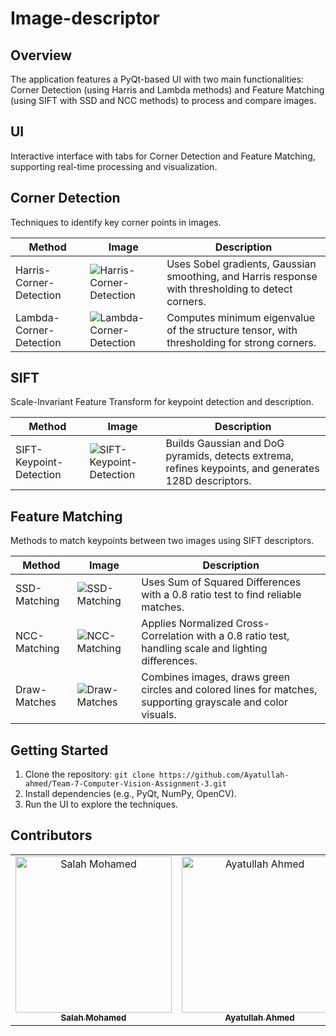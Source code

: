 # Image-descriptor
## Overview

The application features a PyQt-based UI with two main functionalities: Corner Detection (using Harris and Lambda methods) and Feature Matching (using SIFT with SSD and NCC methods) to process and compare images.

## UI

Interactive interface with tabs for Corner Detection and Feature Matching, supporting real-time processing and visualization.

## Corner Detection

Techniques to identify key corner points in images.

| Method            | Image                                      | Description                                      |
|-------------------|--------------------------------------------|--------------------------------------------------|
| Harris-Corner-Detection | ![Harris-Corner-Detection](https://github.com/user-attachments/assets/e5508ce6-f9d2-432b-8910-6830e1a73ef2) | Uses Sobel gradients, Gaussian smoothing, and Harris response with thresholding to detect corners. |
| Lambda-Corner-Detection | ![Lambda-Corner-Detection](https://github.com/user-attachments/assets/4f329067-aba7-4ea0-b717-6acd1bbaf81a) | Computes minimum eigenvalue of the structure tensor, with thresholding for strong corners. |

## SIFT

Scale-Invariant Feature Transform for keypoint detection and description.

| Method            | Image                                      | Description                                      |
|-------------------|--------------------------------------------|--------------------------------------------------|
| SIFT-Keypoint-Detection | ![SIFT-Keypoint-Detection](https://github.com/user-attachments/assets/58a2e215-3ec5-4e8f-bb3f-738af8db7cb4) | Builds Gaussian and DoG pyramids, detects extrema, refines keypoints, and generates 128D descriptors. |

## Feature Matching

Methods to match keypoints between two images using SIFT descriptors.

| Method            | Image                                      | Description                                      |
|-------------------|--------------------------------------------|--------------------------------------------------|
| SSD-Matching      | ![SSD-Matching](https://github.com/user-attachments/assets/3f837364-d209-49fa-a28e-18d1e9780a7b) | Uses Sum of Squared Differences with a 0.8 ratio test to find reliable matches. |
| NCC-Matching      | ![NCC-Matching](https://github.com/user-attachments/assets/5b0a9241-421c-44a2-b12f-d9e4c77d22fa) | Applies Normalized Cross-Correlation with a 0.8 ratio test, handling scale and lighting differences. |
| Draw-Matches      | ![Draw-Matches](https://github.com/user-attachments/assets/f566d2ac-cc30-4494-a5df-456684509ef6) | Combines images, draws green circles and colored lines for matches, supporting grayscale and color visuals. |

## Getting Started

1. Clone the repository: `git clone https://github.com/Ayatullah-ahmed/Team-7-Computer-Vision-Assignment-3.git`
2. Install dependencies (e.g., PyQt, NumPy, OpenCV).
3. Run the UI to explore the techniques.

## Contributors

<table>
  <tr>
        <td align="center">
      <a href="https://github.com/salahmohamed03">
        <img src="https://avatars.githubusercontent.com/u/93553073?v=4" width="250px;" alt="Salah Mohamed"/>
        <br />
        <sub><b>Salah Mohamed</b></sub>
      </a>
    </td>
    <td align="center">
      <a href="https://github.com/Ayatullah-ahmed" target="_blank">
        <img src="https://avatars.githubusercontent.com/u/125223938?v=" width="250px;" alt="Ayatullah Ahmed"/>
        <br />
        <sub><b>Ayatullah Ahmed</b></sub>
      </a>
    </td>
        <td align="center">
      <a href="https://github.com/Abdelrahman0Sayed">
        <img src="https://avatars.githubusercontent.com/u/113141265?v=4" width="250px;" alt="Abdelrahman Sayed"/>
        <br />
        <sub><b>Abdelrahman Sayed</b></sub>
      </a>
    </td>
        </td>
        <td align="center">
      <a href="https://github.com/AhmeedRaafatt">
        <img src="https://avatars.githubusercontent.com/u/125607744?v=4" width="250px;" alt="Ahmed Raffat"/>
        <br />
        <sub><b>Ahmed Rafaat</b></sub>
      </a>
    </td>
  </tr>
</table>
